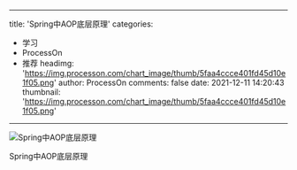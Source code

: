 
---
title: 'Spring中AOP底层原理'
categories: 
 - 学习
 - ProcessOn
 - 推荐
headimg: 'https://img.processon.com/chart_image/thumb/5faa4ccce401fd45d10e1f05.png'
author: ProcessOn
comments: false
date: 2021-12-11 14:20:43
thumbnail: 'https://img.processon.com/chart_image/thumb/5faa4ccce401fd45d10e1f05.png'
---

<div>   
<img class="thumb" alt="Spring中AOP底层原理" src="https://img.processon.com/chart_image/thumb/5faa4ccce401fd45d10e1f05.png" referrerpolicy="no-referrer">
<p>Spring中AOP底层原理</p>  
</div>
            